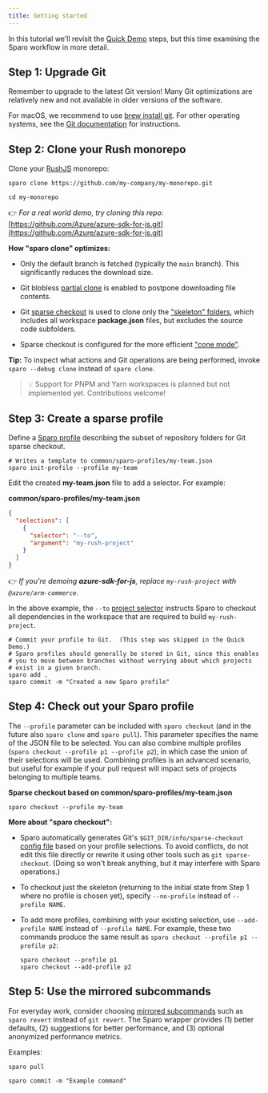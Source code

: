 ```yaml
---
title: Getting started
---
```


In this tutorial we'll revisit the [Quick Demo](../../index.md#quick-demo) steps, but this time examining the Sparo workflow in more detail.

## Step 1: Upgrade Git

Remember to upgrade to the latest Git version! Many Git optimizations are relatively new and not available in older versions of the software.

For macOS, we recommend to use [brew install git](https://git-scm.com/download/mac).  For other operating systems, see the [Git documentation](https://git-scm.com/book/en/v2/Getting-Started-Installing-Git) for instructions.

## Step 2: Clone your Rush monorepo

Clone your [RushJS](https://rushjs.io/) monorepo:

```shell
sparo clone https://github.com/my-company/my-monorepo.git

cd my-monorepo
```

👉 _For a real world demo, try cloning this repo:_
[https://github.com/Azure/azure-sdk-for-js.git](https://github.com/Azure/azure-sdk-for-js.git)


**How "sparo clone" optimizes:**

- Only the default branch is fetched (typically the `main` branch).  This significantly reduces the download size.

- Git blobless [partial clone](../reference/git_optimization.md) is enabled to postpone downloading file contents.

- Git [sparse checkout](https://git-scm.com/docs/git-sparse-checkout) is used to clone only the ["skeleton" folders](../reference/skeleton_folders.md), which includes all workspace **package.json** files, but excludes the source code subfolders.

- Sparse checkout is configured for the more efficient ["cone mode"](https://git-scm.com/docs/git-sparse-checkout#_internalsnon_cone_problems).

**Tip:** To inspect what actions and Git operations are being performed, invoke `sparo --debug clone` instead of `sparo clone`.

> 💡 Support for PNPM and Yarn workspaces is planned but not implemented yet. Contributions welcome!

## Step 3: Create a sparse profile

Define a [Sparo profile](../configs/profile_json.md) describing the subset of repository folders for Git sparse checkout.

```shell
# Writes a template to common/sparo-profiles/my-team.json
sparo init-profile --profile my-team
```

Edit the created **my-team.json** file to add a selector. For example:

**common/sparo-profiles/my-team.json**
```json
{
  "selections": [
    {
      "selector": "--to",
      "argument": "my-rush-project"
    }
  ]
}
```
👉 _If you're demoing **azure-sdk-for-js**, replace `my-rush-project` with `@azure/arm-commerce`._

In the above example, the `--to` [project selector](https://rushjs.io/pages/developer/selecting_subsets/#--to) instructs Sparo to checkout all dependencies in the workspace that are required to build `my-rush-project`.

```shell
# Commit your profile to Git.  (This step was skipped in the Quick Demo.)
# Sparo profiles should generally be stored in Git, since this enables
# you to move between branches without worrying about which projects
# exist in a given branch.
sparo add .
sparo commit -m "Created a new Sparo profile"
```

## Step 4: Check out your Sparo profile

The `--profile` parameter can be included with `sparo checkout` (and in the future also `sparo clone` and `sparo pull`).  This parameter specifies the name of the JSON file to be selected.  You can also combine multiple profiles (`sparo checkout --profile p1 --profile p2`), in which case the union of their selections will be used.  Combining profiles is an advanced scenario, but useful for example if your pull request will impact sets of projects belonging to multiple teams.

**Sparse checkout based on common/sparo-profiles/my-team.json**
```shell
sparo checkout --profile my-team
```

**More about "sparo checkout":**

- Sparo automatically generates Git's `$GIT_DIR/info/sparse-checkout` [config file](https://git-scm.com/docs/git-sparse-checkout#_internalssparse_checkout) based on your profile selections.  To avoid conflicts, do not edit this file directly or rewrite it using other tools such as `git sparse-checkout`.  (Doing so won't break anything, but it may interfere with Sparo operations.)

- To checkout just the skeleton (returning to the initial state from Step 1 where no profile is chosen yet), specify `--no-profile` instead of `--profile NAME`.

- To add more profiles, combining with your existing selection, use `--add-profile NAME` instead of `--profile NAME`.  For example, these two commands produce the same result as `sparo checkout --profile p1 --profile p2`:
  ```shell
  sparo checkout --profile p1
  sparo checkout --add-profile p2
  ```

## Step 5: Use the mirrored subcommands

For everyday work, consider choosing [mirrored subcommands](../commands/overview.md) such as `sparo revert` instead of `git revert`. The Sparo wrapper provides (1) better defaults, (2) suggestions for better performance, and (3) optional anonymized performance metrics.

Examples:

```shell
sparo pull

sparo commit -m "Example command"
```
